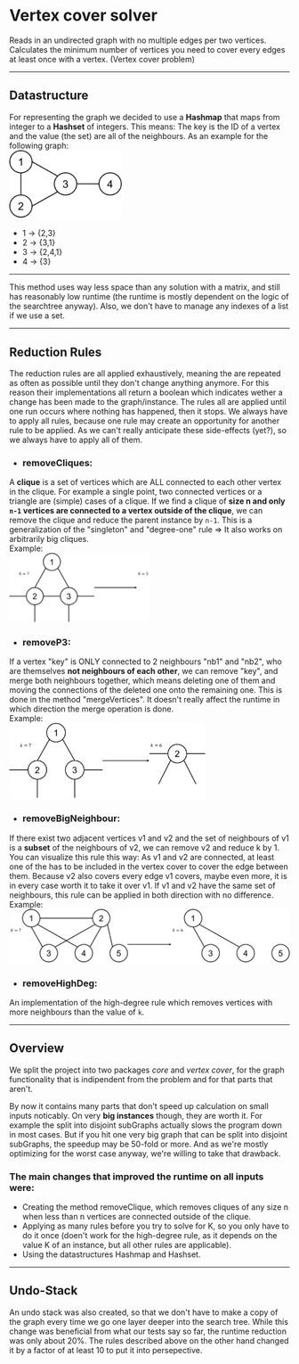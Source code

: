 # Vertex cover solver

Reads in an undirected graph with no multiple edges per two vertices.
Calculates the minimum number of vertices you need to cover every edges at least once with a vertex. (Vertex cover problem)

---
## Datastructure
For representing the graph we decided to use a **Hashmap** that maps from integer to a **Hashset** of integers. This means: The key is the ID of a vertex and the value (the set) are all of the neighbours. 
As an example for the following graph:  
<img src="https://raw.githubusercontent.com/GWSoftwareTools/VertexCover/master/pictures/graph.png" width="40%" alt="simple graph">
* 1 -> {2,3}
* 2 -> {3,1}
* 3 -> {2,4,1}
* 4 -> {3}

---

This method uses way less space than any solution with a matrix, and still has reasonably low runtime (the runtime is mostly
dependent on the logic of the searchtree anyway).
Also, we don't have to manage any indexes of a list if we use a set.

---

## Reduction Rules

The reduction rules are all applied exhaustively, meaning the are repeated as often as possible until they don't change anything anymore. For this reason their implementations all return a boolean which indicates wether a change has been made to the graph/instance. The rules all are applied until one run occurs where nothing has happened, then it stops. We always have to apply all rules, because one rule may create an opportunity for another rule to be applied. As we can't really anticipate these side-effects (yet?), so we always have to apply all of them.

* ### removeCliques: 

A **clique** is a set of vertices which are ALL connected to each other vertex in the clique. For example a single point,
two connected vertices or a triangle are (simple) cases of a clique. If we find a clique of **size n and only `n-1` vertices
are connected to a vertex outside of the clique**, we can remove the clique and reduce the parent instance by `n-1`.
This is a generalization of the "singleton" and "degree-one" rule => It also works on arbitrarily big cliques.  
Example:  
<img src="https://raw.githubusercontent.com/GWSoftwareTools/VertexCover/master/pictures/removeCliques.png" width="50%" alt="removeCliques">

* ### removeP3:

If a vertex "key" is ONLY connected to 2 neighbours "nb1" and "nb2", who are themselves **not neighbours of each other**, we can
remove "key", and merge both neighbours together, which means deleting one of them and moving the connections of the
deleted one onto the remaining one. This is done in the method "mergeVertices". It doesn't really affect the runtime
in which direction the merge operation is done.  
Example:  
<img src="https://raw.githubusercontent.com/GWSoftwareTools/VertexCover/master/pictures/removeP3.png" width="70%" alt="removeP3">


* ### removeBigNeighbour:

If there exist two adjacent vertices v1 and v2 and the set of neighbours of v1 is a **subset** of the neighbours of
v2, we can remove v2 and reduce k by 1.
You can visualize this rule this way: As v1 and v2 are connected, at least one of the has to be included in the
vertex cover to cover the edge between them. Because v2 also covers every edge v1 covers, maybe even more, it
is in every case worth it to take it over v1. If v1 and v2 have the same set of neighbours, this rule can
be applied in both direction with no difference.  
Example:  
<img src="https://raw.githubusercontent.com/GWSoftwareTools/VertexCover/master/pictures/removeBigNeighbour.png" width="100%" alt="removeBigNeighbour">


* ### removeHighDeg:

An implementation of the high-degree rule which removes vertices with more neighbours than the value of `k`.

---

## Overview 
We split the project into two packages *core* and *vertex cover*, for the graph functionality that is indipendent from the problem and for that parts that aren't.

By now it contains many parts that don't speed up calculation on small inputs noticably. On very **big instances** though, they are worth it. For example the split into disjoint subGraphs actually slows the program down in most cases. But if you hit one very big graph that can be split into disjoint subGraphs, the speedup may be 50-fold or more. And as we're mostly optimizing for the worst case anyway, we're willing to take that drawback.

### The main changes that improved the runtime on all inputs were:
* Creating the method removeClique, which removes cliques of any size n when less than n vertices are connected outside of the clique.
* Applying as many rules before you try to solve for K, so you only have to do it once (doen't work for the high-degree rule, as it depends on the value K of an instance, but all other rules are applicable).
* Using the datastructures Hashmap and Hashset.

---

## Undo-Stack
An undo stack was also created, so that we don't have to make a copy of the graph every time we go one layer deeper into
the search tree. While this change was beneficial from what our tests say so far, the runtime reduction was only about 20%.
The rules described above on the other hand changed it by a factor of at least 10 to put it into persepective.
